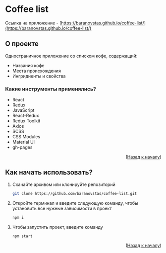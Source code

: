 <div id="top"></div>

# Coffee list

Ссылка на приложение - [https://baranovstas.github.io/coffee-list/](https://baranovstas.github.io/coffee-list/)

## О проекте

Одностраничное приложение со списком кофе, содержащий:

- Названия кофе
- Места происхождения
- Ингридиенты и свойства

### Какие инструменты применялись?

- React
- Redux
- JavaScript
- React-Redux
- Redux Toolkit
- Axios
- SCSS
- CSS Modules
- Material UI
- gh-pages

<p align="right">(<a href="#top">Назад к началу</a>)</p>

## Как начать использовать?

1. Скачайте архивом или клонируйте репозиторий
   ```sh
   git clone https://github.com/baranovstas/coffee-list.git
   ```
2. Откройте терминал и введите следующую команду, чтобы установить все нужные зависимости в проект
   ```sh
   npm i
   ```
3. Чтобы запустить проект, введите команду
   ```sh
   npm start
   ```

<p align="right">(<a href="#top">Назад к началу</a>)</p>
